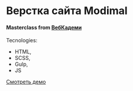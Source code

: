 # Верстка сайта Modimal
#### Masterclass from [ВебКадеми](https://webcademy.ru)


Tecnologies:
- HTML,
- SCSS,
- Gulp,
- JS



[Смотреть демо](https://danyanddany.github.io/modimal/)
